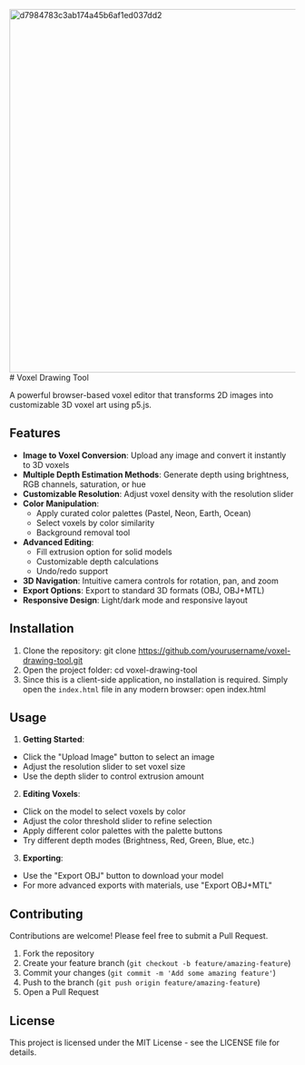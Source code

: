 <img width="640" alt="d7984783c3ab174a45b6af1ed037dd2" src="https://github.com/user-attachments/assets/3ab49415-b78b-4c49-9dc5-0142e13ba054" /># Voxel Drawing Tool

A powerful browser-based voxel editor that transforms 2D images into customizable 3D voxel art using p5.js.


## Features

- **Image to Voxel Conversion**: Upload any image and convert it instantly to 3D voxels
- **Multiple Depth Estimation Methods**: Generate depth using brightness, RGB channels, saturation, or hue
- **Customizable Resolution**: Adjust voxel density with the resolution slider
- **Color Manipulation**:
  - Apply curated color palettes (Pastel, Neon, Earth, Ocean)
  - Select voxels by color similarity
  - Background removal tool
- **Advanced Editing**:
  - Fill extrusion option for solid models
  - Customizable depth calculations
  - Undo/redo support
- **3D Navigation**: Intuitive camera controls for rotation, pan, and zoom
- **Export Options**: Export to standard 3D formats (OBJ, OBJ+MTL)
- **Responsive Design**: Light/dark mode and responsive layout

## Installation

1. Clone the repository: git clone https://github.com/yourusername/voxel-drawing-tool.git
2. Open the project folder: cd voxel-drawing-tool
3. Since this is a client-side application, no installation is required. Simply open the `index.html` file in any modern browser: open index.html


## Usage

1. **Getting Started**:
- Click the "Upload Image" button to select an image
- Adjust the resolution slider to set voxel size
- Use the depth slider to control extrusion amount

2. **Editing Voxels**:
- Click on the model to select voxels by color
- Adjust the color threshold slider to refine selection
- Apply different color palettes with the palette buttons
- Try different depth modes (Brightness, Red, Green, Blue, etc.)

3. **Exporting**:
- Use the "Export OBJ" button to download your model
- For more advanced exports with materials, use "Export OBJ+MTL"

## Contributing

Contributions are welcome! Please feel free to submit a Pull Request.

1. Fork the repository
2. Create your feature branch (`git checkout -b feature/amazing-feature`)
3. Commit your changes (`git commit -m 'Add some amazing feature'`)
4. Push to the branch (`git push origin feature/amazing-feature`)
5. Open a Pull Request

## License

This project is licensed under the MIT License - see the LICENSE file for details.

